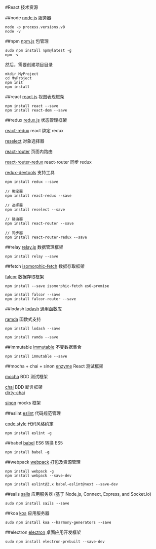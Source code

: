 #React 技术资源

##node
[node.js](https://nodejs.org) 服务器
 
```
node -p process.versions.v8
node -v
```

##npm
[npm.js](https://www.npmjs.com) 包管理

```
sudo npm install npm@latest -g
npm -v
```

然后，需要创建项目目录

```
mkdir MyProject
cd MyProject
npm init
npm install
```

##react
[react.js](https://github.com/facebook/react) 视图表现框架

```
npm install react --save
npm install react-dom --save
```

##redux
[redux.js](https://github.com/reactjs/redux) 状态管理框架

[react-redux](https://github.com/reactjs/react-redux) react 绑定 redux

[reselect](https://github.com/reactjs/reselect) 对象选择器

[react-router](https://github.com/reactjs/react-router) 页面内路由

[react-router-redux](https://github.com/reactjs/react-router-redux) react-router 同步 redux

[redux-devtools](https://github.com/gaearon/redux-devtools) 支持工具

```
npm install redux --save

// 绑定器
npm install react-redux --save

// 选择器
npm install reselect --save

// 路由器
npm install react-router --save

// 同步器
npm install react-router-redux --save
```

##relay
[relay.js](https://github.com/facebook/relay) 数据管理框架

```
npm install relay --save
```

##fetch
[isomorphic-fetch](https://github.com/matthew-andrews/isomorphic-fetch) 数据存取框架

[falcor](https://github.com/Netflix/falcor) 数据存取框架

```
npm install --save isomorphic-fetch es6-promise

npm install falcor --save
npm install falcor-router --save
```

##lodash
[lodash](https://github.com/lodash/lodash) 通用函数库

[ramda](https://github.com/ramda/ramda) 函数式支持

```
npm install lodash --save

npm install ramda --save
```

##immutable
[immutable](https://github.com/facebook/immutable-js) 不变数据集合

```
npm install immutable --save
```

##mocha + chai + sinon
[enzyme](https://github.com/airbnb/enzyme) React 测试框架

[mocha](https://github.com/mochajs/mocha) BDD 测试框架

[chai](https://github.com/chaijs/chai) BDD 断言框架  
[dirty-chai](https://github.com/prodatakey/dirty-chai)

[sinon](https://github.com/sinonjs/sinon) mocks 框架


##eslint
[eslint](https://github.com/eslint/eslint) 代码规范管理

[code style](https://github.com/airbnb/javascript) 代码风格约定

```
npm install eslint -g
```

##babel
[babel](https://github.com/babel/babel) ES6 转换 ES5

```
npm install babel -g
```

##webpack
[webpack]() 打包及资源管理

```
npm install webpack -g
npm install webpack --save-dev

npm install eslint@2.x babel-eslint@next --save-dev
```

##sails
[sails](https://github.com/balderdashy/sails) 应用服务器 (基于 Node.js, Connect, Express, and Socket.io)

```
sudo npm install sails --save
```

##koa
[koa](https://github.com/koajs/koa) 应用服务器

```
sudo npm install koa --harmony-generators --save
```

##electron
[electron](https://github.com/atom/electron) 桌面应用开发框架

```
sudo npm install electron-prebuilt --save-dev
```
